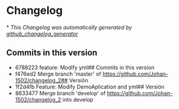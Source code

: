 # Changelog



\* *This Changelog was automatically generated by [github_changelog_generator](https://github.com/github-changelog-generator/github-changelog-generator)*
## Commits in this version
- 6788223 feature: Modify yml## Commits in this version
- f476ed2 Merge branch 'master' of https://github.com/Johan-1502/changelog_2## Versión 
- 1f2d4fb Feature: Modify DemoAplication and yml## Versión 
- 8633477 Merge branch 'develop' of https://github.com/Johan-1502/changelog_2 into develop